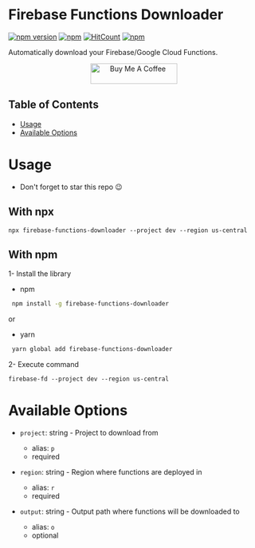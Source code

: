 # Firebase Functions Downloader

[![npm version](https://badge.fury.io/js/firebase-functions-downloader.svg)](https://badge.fury.io/js/firebase-functions-downloader)
[![npm](https://img.shields.io/npm/dt/firebase-functions-downloader.svg)](https://www.npmjs.com/package/firebase-functions-downloader)
[![HitCount](https://hits.dwyl.com/omar-dulaimi/firebase-functions-downloader.svg?style=flat)](http://hits.dwyl.com/omar-dulaimi/firebase-functions-downloader)
[![npm](https://img.shields.io/npm/l/firebase-functions-downloader.svg)](LICENSE)

Automatically download your Firebase/Google Cloud Functions.

<p align="center">
  <a href="https://www.buymeacoffee.com/omardulaimi">
    <img src="https://cdn.buymeacoffee.com/buttons/default-yellow.png" alt="Buy Me A Coffee" height="41" width="174">
  </a>
</p>

## Table of Contents

- [Usage](#usage)
- [Available Options](#available-options)

# Usage

- Don't forget to star this repo 😉

## With npx

```shell
npx firebase-functions-downloader --project dev --region us-central
```

## With npm

1- Install the library

- npm

```bash
 npm install -g firebase-functions-downloader
```

or

- yarn

```bash
 yarn global add firebase-functions-downloader
```

2- Execute command

```shell
firebase-fd --project dev --region us-central
```

# Available Options

- `project`: string - Project to download from

  - alias: `p`
  - required

- `region`: string - Region where functions are deployed in

  - alias: `r`
  - required

- `output`: string - Output path where functions will be downloaded to

  - alias: `o`
  - optional
